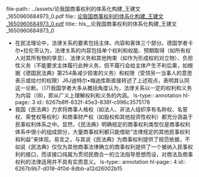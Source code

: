 file-path:: ../assets/论我国商事权利的体系化构建_王建文_1650960684973_0.pdf
file:: [论我国商事权利的体系化构建_王建文_1650960684973_0.pdf](../assets/论我国商事权利的体系化构建_王建文_1650960684973_0.pdf)
title:: hls__论我国商事权利的体系化构建_王建文_1650960684973_0

- 在民法理论中，法律关系的要素包括主体、内容和客体三个部分。德国学者卡尔•拉伦茨认为，法律关系的内容包括单个权利和权能、预期取得（如所有权人对其所有物的孳息）、法律义务和其他拘束（如作为形成权的对立物）、负担性义务（不能要求主体履行此种义务，但不履行会给主体产生不利后果，如根据《德国民法典》第254条减少损害的义务）和权限（受领另一当事人的意思表示或给付的权限）J6J迪特尔•梅迪库斯直接转述了上述观点，表明其认同这一论断。〔(7)我国学者大多从概括角度认为，法律关系以一定的权利和义务为内容〔(8)，即从广义上理解权利和义务的内涵。
  ls-type:: annotation
  hl-page:: 3
  id:: 6267b8ff-832f-45e3-838f-c996c3575178
- 我国《民法典》力求将商事人格权（如法人、非法人组织享有名称权、名誓权、荣誉权等权利）和商事财产权（如股权和其他投资性权利）都充分涵盖于民事权利体系之中。显然，《民法典》明确规定的商事权利类型仅是商事权利体系中很小的组成部分，大量商事权利都只能借助“法律规定的其他民事权利和利益”来体现。易言之，与其说《民法典》为商事权利提供了规范依据，不如说《民法典》仅仅为其他商事法律确立的商事权利提供了一个被纳入民事权利的接口，而该接口纯属为贯彻民商合一的立法指导思想而设，对商法及商事权利的法律适用并不具有实质意义。
  ls-type:: annotation
  hl-page:: 4
  id:: 6267b9b7-d018-4f0d-8dbb-a12d26002b15